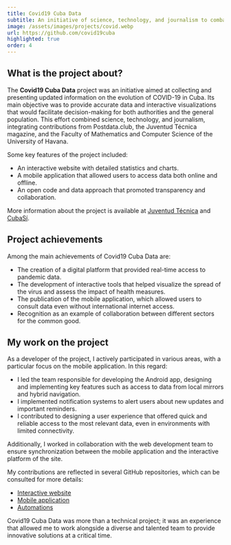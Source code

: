 ```yaml
---
title: Covid19 Cuba Data
subtitle: An initiative of science, technology, and journalism to combat COVID-19 in Cuba. Open data and interactive tools at the service of the population.
image: /assets/images/projects/covid.webp
url: https://github.com/covid19cuba
highlighted: true
order: 4
---
```


## What is the project about?

The **Covid19 Cuba Data** project was an initiative aimed at collecting and presenting updated information on the evolution of COVID-19 in Cuba. Its main objective was to provide accurate data and interactive visualizations that would facilitate decision-making for both authorities and the general population. This effort combined science, technology, and journalism, integrating contributions from Postdata.club, the Juventud Técnica magazine, and the Faculty of Mathematics and Computer Science of the University of Havana.

Some key features of the project included:

- An interactive website with detailed statistics and charts.
- A mobile application that allowed users to access data both online and offline.
- An open code and data approach that promoted transparency and collaboration.

More information about the project is available at [Juventud Técnica](https://www.cubaperiodistas.cu/2020/11/covid-19-cuba-data-ciencia-y-periodismo-para-tomar-decisiones/) and [CubaSí](https://cubasi.cu/es/noticia/covid19cubadata-una-herramienta-para-informarse-y-tomar-decisiones).

## Project achievements

Among the main achievements of Covid19 Cuba Data are:

- The creation of a digital platform that provided real-time access to pandemic data.
- The development of interactive tools that helped visualize the spread of the virus and assess the impact of health measures.
- The publication of the mobile application, which allowed users to consult data even without international internet access.
- Recognition as an example of collaboration between different sectors for the common good.

## My work on the project

As a developer of the project, I actively participated in various areas, with a particular focus on the mobile application. In this regard:

- I led the team responsible for developing the Android app, designing and implementing key features such as access to data from local mirrors and hybrid navigation.
- I implemented notification systems to alert users about new updates and important reminders.
- I contributed to designing a user experience that offered quick and reliable access to the most relevant data, even in environments with limited connectivity.

Additionally, I worked in collaboration with the web development team to ensure synchronization between the mobile application and the interactive platform of the site.

My contributions are reflected in several GitHub repositories, which can be consulted for more details:

- [Interactive website](https://github.com/covid19cubadata/covid19cubadata.github.io)
- [Mobile application](https://github.com/covid19cuba/covid19cuba-app)
- [Automations](https://github.com/covid19cuba/covid19cuba-action)

Covid19 Cuba Data was more than a technical project; it was an experience that allowed me to work alongside a diverse and talented team to provide innovative solutions at a critical time.
